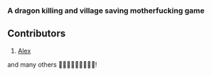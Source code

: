 ### A dragon killing and village saving motherfucking game 


## Contributors 

1. [Alex](https://github.com/AlexAJ9) 

and many others 🌈🦄🌈🌈🦄🌈🦄🌈🦄!
